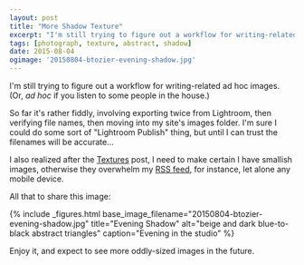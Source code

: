 ```yaml
---
layout: post
title: "More Shadow Texture"
excerpt: "I'm still trying to figure out a workflow for writing-related ad hoc images."
tags: [photograph, texture, abstract, shadow]
date: 2015-08-04
ogimage: '20150804-btozier-evening-shadow.jpg'
---
```


I'm still trying to figure out a workflow for writing-related ad hoc images. (Or, _ad hoc_ if you listen to some people in the house.)

So far it's rather fiddly, involving exporting twice from Lightroom, then verifying file names, then moving into my site's images folder. I'm sure I could do some sort of "Lightroom Publish" thing, but until I can trust the filenames will be accurate...

I also realized after the [Textures](/textures-for-fun/) post, I need to make certain I have smallish images, otherwise they overwhelm my [RSS feed](http://barbaratozier.com/feed.xml), for instance, let alone any mobile device.

All that to share this image:

{% include _figures.html
  base_image_filename="20150804-btozier-evening-shadow.jpg"
  title="Evening Shadow"
  alt="beige and dark blue-to-black abstract triangles"
  caption="Evening in the studio"
%}


Enjoy it, and expect to see more oddly-sized images in the future.
